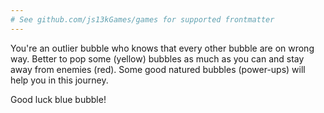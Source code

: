 ```yaml
---
# See github.com/js13kGames/games for supported frontmatter
---
```

You're an outlier bubble who knows that every other bubble are on wrong way. Better to pop some (yellow) bubbles as much as you can and stay away from enemies (red). Some good natured bubbles (power-ups) will help you in this journey. 

Good luck blue bubble!